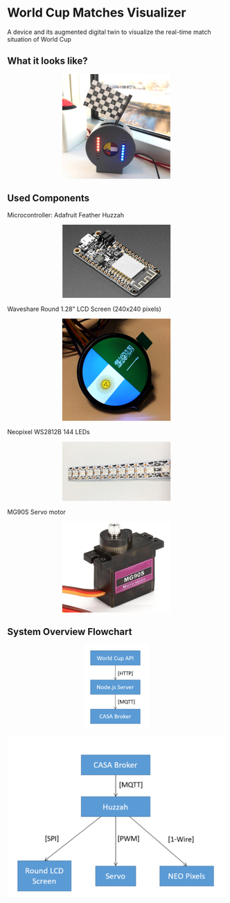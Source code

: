 # World Cup Matches Visualizer
A device and its augmented digital twin to visualize the real-time match situation of World Cup 

## What it looks like?
<p align="center">
<img
src="https://github.com/ucfnnbx/World-Cup-matches-visualizer/blob/main/Assets/Device%20photo.png" width="250">
</p>

## Used Components
Microcontroller: Adafruit Feather Huzzah
<p align="center">
<img
src="https://github.com/ucfnnbx/World-Cup-matches-visualizer/blob/main/Assets/Feather%20Huzzah.png" width="250">
</p>

Waveshare Round 1.28" LCD Screen (240x240 pixels)
<p align="center">
<img
src="https://github.com/ucfnnbx/World-Cup-matches-visualizer/blob/main/Assets/LCD%20screen.png" width="250">
</p>

Neopixel WS2812B 144 LEDs
<p align="center">
<img
src="https://github.com/ucfnnbx/World-Cup-matches-visualizer/blob/main/Assets/Neopixel.png" width="250">
</p>

MG90S Servo motor 
<p align="center">
<img
src="https://github.com/ucfnnbx/World-Cup-matches-visualizer/blob/main/Assets/servo%20motor.png" width="250">
</p>

## System Overview Flowchart
<p align="center">
<img
src="https://github.com/ucfnnbx/World-Cup-matches-visualizer/blob/main/Assets/Overview_1.png" width="150">
</p>

<p align="center">
<img
src="https://github.com/ucfnnbx/World-Cup-matches-visualizer/blob/main/Assets/Overview_2.png" width="500">
</p>
